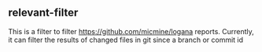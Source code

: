## relevant-filter
This is a filter to filter https://github.com/micmine/logana reports.
Currently, it can filter the results of changed files in git since a branch or commit id
